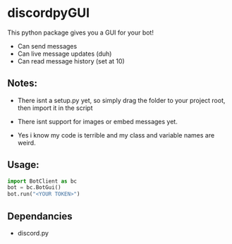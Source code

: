 # discordpyGUI
This python package gives you a GUI for your bot!
- Can send messages
- Can live message updates (duh)
- Can read message history (set at 10)





## Notes:
- There isnt a setup.py yet, so simply drag the folder to your project root, then import it in the script

- There isnt support for images or embed messages yet.

- Yes i know my code is terrible and my class and variable names are weird.




## Usage:
```python
import BotClient as bc
bot = bc.BotGui()
bot.run("<YOUR TOKEN>")

```


## Dependancies
- discord.py
